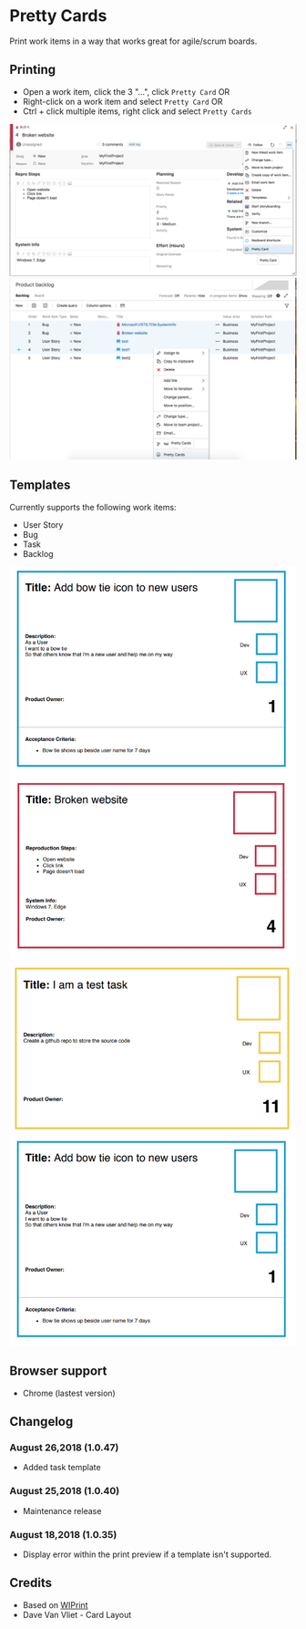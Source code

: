 # Pretty Cards

Print work items in a way that works great for agile/scrum boards.

## Printing

 - Open a work item, click the 3 "...", click `Pretty Card` OR
 - Right-click on a work item and select `Pretty Card` OR
 - Ctrl + click multiple items, right click and select `Pretty Cards`

![Print card](static/img/pretty_card.png)
![Print multiple cards](static/img/pretty_multiple.png)


## Templates

Currently supports the following work items:

- User Story
- Bug
- Task
- Backlog

![User story card](static/img/pretty_card_user_story.png)
![Bug card](static/img/pretty_card_bug.png)
![Task card](static/img/pretty_card_task.png)
![Backlog card](static/img/pretty_card_backlog.png)

## Browser support

- Chrome (lastest version)

## Changelog

### August 26,2018 (1.0.47)

- Added task template

### August 25,2018 (1.0.40)

- Maintenance release

### August 18,2018 (1.0.35)

- Display error within the print preview if a template isn't supported.


## Credits

- Based on [WIPrint](https://github.com/MrTarantula/WIPrint)
- Dave Van Vliet - Card Layout